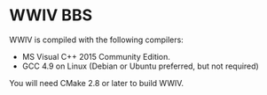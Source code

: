 WWIV BBS
=========

WWIV is compiled with the following compilers:
  
- MS Visual C++ 2015 Community Edition.
- GCC 4.9 on Linux (Debian or Ubuntu preferred, but not required)

You will need CMake 2.8 or later to build WWIV.

